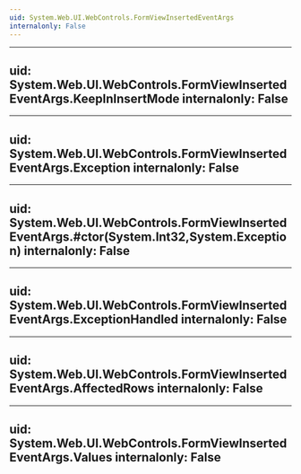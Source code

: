 ```yaml
---
uid: System.Web.UI.WebControls.FormViewInsertedEventArgs
internalonly: False
---
```


---
uid: System.Web.UI.WebControls.FormViewInsertedEventArgs.KeepInInsertMode
internalonly: False
---

---
uid: System.Web.UI.WebControls.FormViewInsertedEventArgs.Exception
internalonly: False
---

---
uid: System.Web.UI.WebControls.FormViewInsertedEventArgs.#ctor(System.Int32,System.Exception)
internalonly: False
---

---
uid: System.Web.UI.WebControls.FormViewInsertedEventArgs.ExceptionHandled
internalonly: False
---

---
uid: System.Web.UI.WebControls.FormViewInsertedEventArgs.AffectedRows
internalonly: False
---

---
uid: System.Web.UI.WebControls.FormViewInsertedEventArgs.Values
internalonly: False
---
